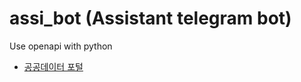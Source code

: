 # assi_bot (Assistant telegram bot)
Use openapi with python
* [공공데이터 포털](https://www.data.go.kr/main.jsp#/L21haW4=)
